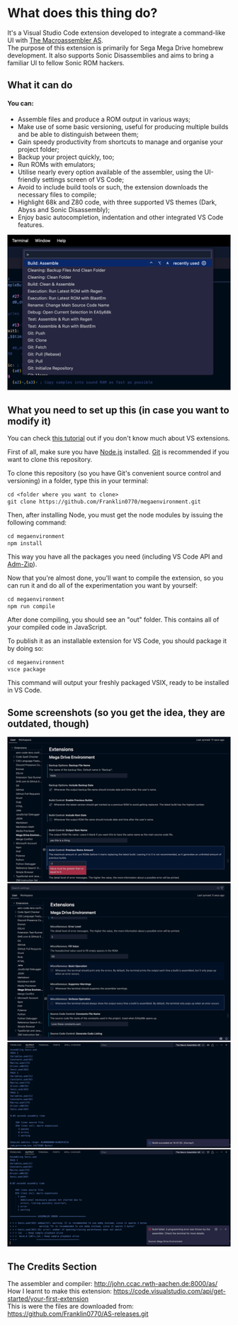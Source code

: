 # What does this thing do?
It's a Visual Studio Code extension developed to integrate a command-like UI with [The Macroassembler AS](http://john.ccac.rwth-aachen.de:8000/as/).  
The purpose of this extension is primarily for Sega Mega Drive homebrew development. It also supports Sonic Disassemblies and aims to bring a familiar UI to fellow Sonic ROM hackers.  

## What it can do
#### You can:
- Assemble files and produce a ROM output in various ways;
- Make use of some basic versioning, useful for producing multiple builds and be able to distinguish between them;
- Gain speedy productivity from shortcuts to manage and organise your project folder;
- Backup your project quickly, too;
- Run ROMs with emulators;
- Utilise nearly every option available of the assembler, using the UI-friendly settings screen of VS Code;
- Avoid to include build tools or such, the extension downloads the necessary files to compile;
- Highlight 68k and Z80 code, with three supported VS themes (Dark, Abyss and Sonic Disassembly);
- Enjoy basic autocompletion, indentation and other integrated VS Code features.

![Commands](https://github.com/Franklin0770/megaenvironment/blob/main/papers/Commands.png)

## What you need to set up this (in case you want to modify it)
You can check [this tutorial](https://code.visualstudio.com/api) out if you don't know much about VS extensions.

First of all, make sure you have [Node.js](https://nodejs.org/) installed. [Git](https://git-scm.com) is recommended if you want to clone this repository.  

To clone this repository (so you have Git's convenient source control and versioning) in a folder, type this in your terminal:
```
cd <folder where you want to clone>
git clone https://github.com/Franklin0770/megaenvironment.git
```
Then, after installing Node, you must get the node modules by issuing the following command:
```
cd megaenvironment
npm install
```
This way you have all the packages you need (including VS Code API and [Adm-Zip](https://www.npmjs.com/package/adm-zip)).  

Now that you're almost done, you'll want to compile the extension, so you can run it and do all of the experimentation you want by yourself:
```
cd megaenvironment
npm run compile
```
After done compiling, you should see an "out" folder. This contains all of your compiled code in JavaScript.  

To publish it as an installable extension for VS Code, you should package it by doing so:
```
cd megaenvironment
vsce package
```
This command will output your freshly packaged VSIX, ready to be installed in VS Code.
## Some screenshots (so you get the idea, they are outdated, though)
![Settings1](https://github.com/Franklin0770/megaenvironment/blob/main/papers/Settings%201.png)
![Settings2](https://github.com/Franklin0770/megaenvironment/blob/main/papers/Settings%202.png)
![Assembly1](https://github.com/Franklin0770/megaenvironment/blob/main/papers/Assembly%201.png)
![Assembly2](https://github.com/Franklin0770/megaenvironment/blob/main/papers/Assembly%202.png)
## The Credits Section
The assembler and compiler: http://john.ccac.rwth-aachen.de:8000/as/  
How I learnt to make this extension: https://code.visualstudio.com/api/get-started/your-first-extension  
This is were the files are downloaded from: https://github.com/Franklin0770/AS-releases.git
